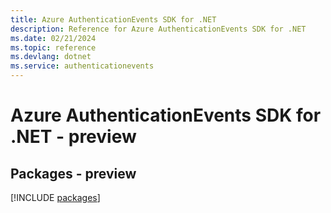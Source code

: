 ```yaml
---
title: Azure AuthenticationEvents SDK for .NET
description: Reference for Azure AuthenticationEvents SDK for .NET
ms.date: 02/21/2024
ms.topic: reference
ms.devlang: dotnet
ms.service: authenticationevents
---
```

# Azure AuthenticationEvents SDK for .NET - preview
## Packages - preview
[!INCLUDE [packages](authenticationevents-index.md)]